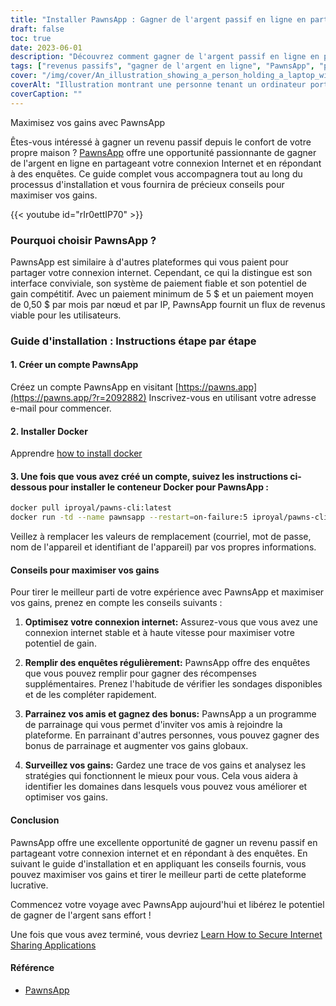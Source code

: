 ```yaml
---
title: "Installer PawnsApp : Gagner de l'argent passif en ligne en partageant votre Internet"
draft: false
toc: true
date: 2023-06-01
description: "Découvrez comment gagner de l'argent passif en ligne en partageant votre connexion Internet et en répondant à des enquêtes par l'intermédiaire de PawnsApp."
tags: ["revenus passifs", "gagner de l'argent en ligne", "PawnsApp", "partage de l'internet", "réalisation de l'enquête", "paiement minimum", "paiement moyen", "gagner de l'argent en ligne", "activité secondaire", "travail à domicile", "gagner des récompenses", "monétiser l'internet", "partage numérique", "génération de revenus", "l'indépendance financière", "gagner un revenu supplémentaire", "enquêtes en ligne", "revenus basés sur la technologie", "stratégie de monétisation", "économie numérique", "réseau peer-to-peer", "flux de revenus", "internet à domicile", "opportunité de gagner de l'argent", "internet usage", "récompenses pour les enquêtes", "gagner de l'argent en ligne", "argent facile", "récompenses numériques", "monétisation sur internet", "revenus passifs"]
cover: "/img/cover/An_illustration_showing_a_person_holding_a_laptop_with_a_money.png"
coverAlt: "Illustration montrant une personne tenant un ordinateur portable avec un symbole d'argent sur l'écran, représentant le fait de gagner un revenu passif en partageant des informations sur Internet et en répondant à des enquêtes avec PawnsApp."
coverCaption: ""
---
```

 Maximisez vos gains avec PawnsApp

Êtes-vous intéressé à gagner un revenu passif depuis le confort de votre propre maison ? [PawnsApp](https://pawns.app/?r=2092882) offre une opportunité passionnante de gagner de l'argent en ligne en partageant votre connexion Internet et en répondant à des enquêtes. Ce guide complet vous accompagnera tout au long du processus d'installation et vous fournira de précieux conseils pour maximiser vos gains.

{{< youtube id="rIr0ettIP70" >}}

### Pourquoi choisir PawnsApp ?

PawnsApp est similaire à d'autres plateformes qui vous paient pour partager votre connexion internet. Cependant, ce qui la distingue est son interface conviviale, son système de paiement fiable et son potentiel de gain compétitif. Avec un paiement minimum de 5 $ et un paiement moyen de 0,50 $ par mois par nœud et par IP, PawnsApp fournit un flux de revenus viable pour les utilisateurs.

### Guide d'installation : Instructions étape par étape

#### 1. Créer un compte PawnsApp

Créez un compte PawnsApp en visitant [https://pawns.app](https://pawns.app/?r=2092882) Inscrivez-vous en utilisant votre adresse e-mail pour commencer.

#### 2. Installer Docker

Apprendre [how to install docker](https://simeononsecurity.com/other/creating-profitable-low-powered-crypto-miners/#installing-docker)

#### 3. Une fois que vous avez créé un compte, suivez les instructions ci-dessous pour installer le conteneur Docker pour PawnsApp :

```bash
docker pull iproyal/pawns-cli:latest
docker run -td --name pawnsapp --restart=on-failure:5 iproyal/pawns-cli:latest -email=email@example.com -password=change_me -device-name=raspberrypi -device-id=raspberrypi1 -accept-tos
```
Veillez à remplacer les valeurs de remplacement (courriel, mot de passe, nom de l'appareil et identifiant de l'appareil) par vos propres informations.

#### Conseils pour maximiser vos gains

Pour tirer le meilleur parti de votre expérience avec PawnsApp et maximiser vos gains, prenez en compte les conseils suivants :

1. **Optimisez votre connexion internet:** Assurez-vous que vous avez une connexion internet stable et à haute vitesse pour maximiser votre potentiel de gain.

2. **Remplir des enquêtes régulièrement:** PawnsApp offre des enquêtes que vous pouvez remplir pour gagner des récompenses supplémentaires. Prenez l'habitude de vérifier les sondages disponibles et de les compléter rapidement.

3. **Parrainez vos amis et gagnez des bonus:** PawnsApp a un programme de parrainage qui vous permet d'inviter vos amis à rejoindre la plateforme. En parrainant d'autres personnes, vous pouvez gagner des bonus de parrainage et augmenter vos gains globaux.

4. **Surveillez vos gains:** Gardez une trace de vos gains et analysez les stratégies qui fonctionnent le mieux pour vous. Cela vous aidera à identifier les domaines dans lesquels vous pouvez vous améliorer et optimiser vos gains.

#### Conclusion

PawnsApp offre une excellente opportunité de gagner un revenu passif en partageant votre connexion internet et en répondant à des enquêtes. En suivant le guide d'installation et en appliquant les conseils fournis, vous pouvez maximiser vos gains et tirer le meilleur parti de cette plateforme lucrative.

Commencez votre voyage avec PawnsApp aujourd'hui et libérez le potentiel de gagner de l'argent sans effort !

Une fois que vous avez terminé, vous devriez [Learn How to Secure Internet Sharing Applications](https://simeononsecurity.com/other/how-to-secure-internet-sharing-applications/)

#### Référence
- [PawnsApp](https://pawns.app/?r=2092882)
